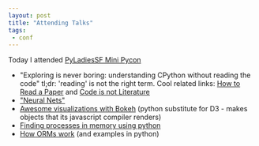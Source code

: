 ```yaml
---
layout: post
title: "Attending Talks"
tags:
 - conf
---
```


Today I attended [PyLadiesSF Mini Pycon](https://www.eventbrite.com/e/pyladiessf-presents-mini-pycon-2015-registration-16107987424)

- "Exploring is never boring: understanding CPython without reading the code" tl;dr: 'reading' is not the right term. Cool related links: [How to Read a Paper](http://ccr.sigcomm.org/online/files/p83-keshavA.pdf) and [Code is not Literature](http://www.gigamonkeys.com/code-reading/)
- ["Neural Nets"](https://us.pycon.org/2015/schedule/presentation/350/)
- [Awesome visualizations with Bokeh](https://github.com/bokeh/bokeh) (python substitute for D3 - makes objects that its javascript compiler renders)
- [Finding processes in memory using python](https://us.pycon.org/2015/schedule/presentation/415/)
- [How ORMs work](https://us.pycon.org/2015/schedule/presentation/371/) (and examples in python)
